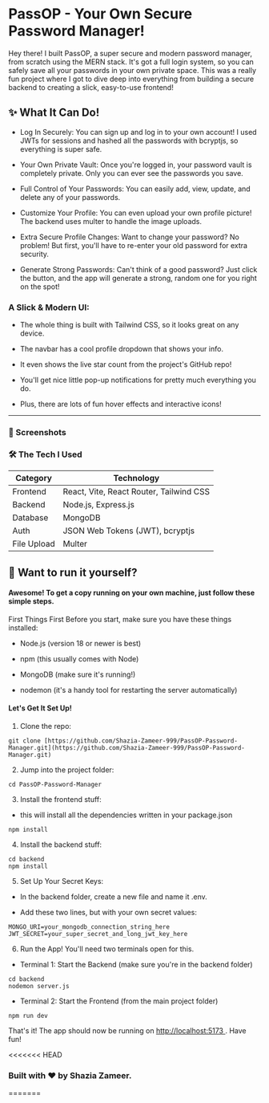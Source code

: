 # PassOP - Your Own Secure Password Manager!

Hey there! I built PassOP, a super secure and modern password manager, from scratch using the MERN stack. It's got a full login system, so you can safely save all your passwords in your own private space. This was a really fun project where I got to dive deep into everything from building a secure backend to creating a slick, easy-to-use frontend!

## ✨ What It Can Do!

- Log In Securely: You can sign up and log in to your own account! I used JWTs for sessions and hashed all the passwords with bcryptjs, so everything is super safe.

- Your Own Private Vault: Once you're logged in, your password vault is completely private. Only you can ever see the passwords you save.

- Full Control of Your Passwords: You can easily add, view, update, and delete any of your passwords.

- Customize Your Profile: You can even upload your own profile picture! The backend uses multer to handle the image uploads.

- Extra Secure Profile Changes: Want to change your password? No problem! But first, you'll have to re-enter your old password for extra security.

- Generate Strong Passwords: Can't think of a good password? Just click the button, and the app will generate a strong, random one for you right on the spot!

### A Slick & Modern UI:

- The whole thing is built with Tailwind CSS, so it looks great on any device.

- The navbar has a cool profile dropdown that shows your info.

- It even shows the live star count from the project's GitHub repo!

- You'll get nice little pop-up notifications for pretty much everything you do.

- Plus, there are lots of fun hover effects and interactive icons!

---

### 📸 Screenshots

### 🛠️ The Tech I Used

| Category    | Technology                              |
| ----------- | --------------------------------------- |
| Frontend    | React, Vite, React Router, Tailwind CSS |
| Backend     | Node.js, Express.js                     |
| Database    | MongoDB                                 |
| Auth        | JSON Web Tokens (JWT), bcryptjs         |
| File Upload | Multer                                  |

## 🚀 Want to run it yourself?

#### Awesome! To get a copy running on your own machine, just follow these simple steps.

First Things First
Before you start, make sure you have these things installed:

- Node.js (version 18 or newer is best)

- npm (this usually comes with Node)

- MongoDB (make sure it's running!)

- nodemon (it's a handy tool for restarting the server automatically)

#### Let's Get It Set Up!

1. Clone the repo:

```
git clone [https://github.com/Shazia-Zameer-999/PassOP-Password-Manager.git](https://github.com/Shazia-Zameer-999/PassOP-Password-Manager.git)

```

2. Jump into the project folder:

```
cd PassOP-Password-Manager
```

3. Install the frontend stuff:

- this will install all the dependencies written in your package.json

```
npm install
```

4. Install the backend stuff:

```
cd backend
npm install
```

5. Set Up Your Secret Keys:

- In the backend folder, create a new file and name it .env.

- Add these two lines, but with your own secret values:

```
MONGO_URI=your_mongodb_connection_string_here
JWT_SECRET=your_super_secret_and_long_jwt_key_here
```

6. Run the App!
   You'll need two terminals open for this.

- Terminal 1: Start the Backend (make sure you're in the backend folder)

```
cd backend
nodemon server.js

```

- Terminal 2: Start the Frontend (from the main project folder)

```
npm run dev
```

That's it! The app should now be running on <u> http://localhost:5173 </u>. Have fun!

<<<<<<< HEAD

### Built with ❤️ by Shazia Zameer.

=======
